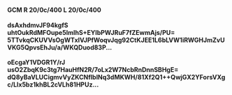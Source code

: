 #### GCM R 20/0c/400 L 20/0c/400
**dsAxhdmvJF94kgfS**<br/>**uhtOukRdMFOupe5lmIhS+EYIbPWJRuF7fZEwmAjs/PU=**<br/>**5TTvkqCKUVVsOgWTxIVJPfWoqvJqg92CtKJEE1L6bLVW1iRWGHJmZvUVKG5QpvsEhJu/a/WKQDuod83P...**<br/><br/>
**oEcgaY1VDGR1Y/rJ**<br/>**usO2ZbqK9c3tg7HauHfN2R/7oLx2W7NcbRnDnnSBHgE=**<br/>**dQ8yBaVLUCigmvVyZKCNflbINq3dMKWH/81Xf2Q1++QwjGX2YForsVXgc/LIx5bz1khBL2cVLh81HPUz...**